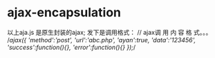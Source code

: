 # ajax-encapsulation
以上aja.js 是原生封装的ajax;
发下是调用格式：
// ajax调 用 内 容 格 式。。。
/*ajax({
	'method':'post',
	'url':'abc.php',
	'ayan':true,
	'data':'123456',
	'success':function(){},
	'error':function(){}
	});*/
